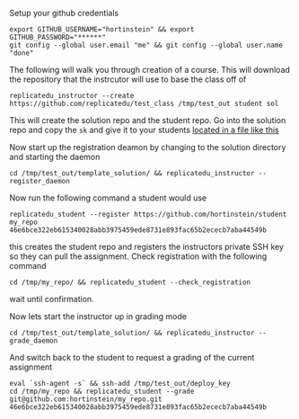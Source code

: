 
Setup your github credentials
```
export GITHUB_USERNAME="hortinstein" && export GITHUB_PASSWORD="******"
git config --global user.email "me" && git config --global user.name "done"
```

The following will walk you through creation of a course.  This will download the repository that the instrcutor will use to base the class off of

```
replicatedu_instructor --create https://github.com/replicatedu/test_class /tmp/test_out student sol
```
This will create the solution repo and the student repo.  Go into the solution repo and copy the ```sk``` and give it to your students 
[located in a file like this](https://github.com/hortinstein/sol/blob/master/coord_keys.toml)

Now start up the registration deamon by changing to the solution directory and starting the daemon
```
cd /tmp/test_out/template_solution/ && replicatedu_instructor --register_daemon
```

Now run the following command a student would use
```
replicatedu_student --register https://github.com/hortinstein/student my_repo 46e6bce322eb615340028abb3975459ede8731e893fac65b2ececb7aba44549b
```
this creates the student repo and registers the instructors private SSH key so they can pull the assignment.  Check registration with the following command

```
cd /tmp/my_repo/ && replicatedu_student --check_registration
```
wait until confirmation.

Now lets start the instructor up in grading mode
```
cd /tmp/test_out/template_solution/ && replicatedu_instructor --grade_daemon
```
And switch back to the student to request a grading of the current assignment
```
eval `ssh-agent -s` && ssh-add /tmp/test_out/deploy_key
cd /tmp/my_repo && replicatedu_student --grade git@github.com:hortinstein/my_repo.git 46e6bce322eb615340028abb3975459ede8731e893fac65b2ececb7aba44549b
```

